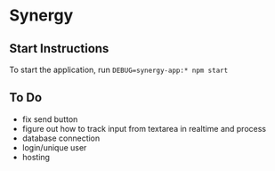 # Synergy
## Start Instructions
To start the application, run `DEBUG=synergy-app:* npm start`

## To Do
* fix send button
* figure out how to track input from textarea in realtime and process
* database connection
* login/unique user
* hosting

